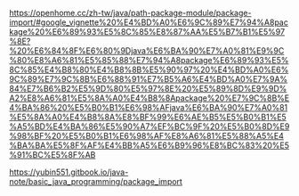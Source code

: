 https://openhome.cc/zh-tw/java/path-package-module/package-import/#google_vignette%20%E4%BD%A0%E6%9C%89%E7%94%A8package%20%E6%89%93%E5%8C%85%E8%87%AA%E5%B7%B1%E5%97%8E?%20%E6%84%8F%E6%80%9Djava%E6%BA%90%E7%A0%81%E9%9C%80%E8%A6%81%E5%85%88%E7%94%A8package%E6%89%93%E5%8C%85%E4%B8%80%E4%B8%8B%E5%90%97%20%E4%BD%A0%E6%9C%89%E7%9C%8B%E6%88%91%E7%B5%A6%E4%BD%A0%E7%9A%84%E7%B6%B2%E5%9D%80%E5%97%8E%20%E5%89%8D%E9%9D%A2%E8%A6%81%E5%8A%A0%E4%B8%8Apackage%20%E7%9C%8B%E4%BA%86%20%E5%B0%B1%E6%98%AFjava%E6%BA%90%E7%A0%81%E5%8A%A0%E4%B8%8A%E8%BF%99%E6%AE%B5%E5%B0%B1%E5%A5%BD%E4%BA%86%E5%90%A7%EF%BC%9F%20%E5%B0%8D%E9%98%BF%20%E5%B0%B1%E6%98%AF%E8%A6%81%E5%88%A5%E4%BA%BA%E5%8F%AF%E4%BB%A5%E6%B9%96%E8%BC%83%20%E5%91%BC%E5%8F%AB


https://yubin551.gitbook.io/java-note/basic_java_programming/package_import